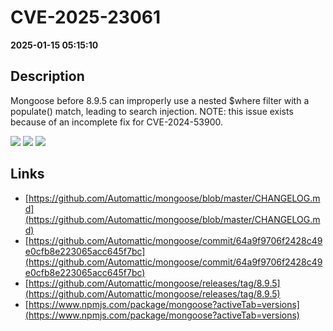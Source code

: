 # CVE-2025-23061

**2025-01-15 05:15:10**

## Description
Mongoose before 8.9.5 can improperly use a nested $where filter with a populate() match, leading to search injection. NOTE: this issue exists because of an incomplete fix for CVE-2024-53900.

![](https://img.shields.io/static/v1?label=Score&message=9.0&color=red)
![](https://img.shields.io/static/v1?label=Severity&message=CRITICAL&color=red)
![](https://img.shields.io/static/v1?label=CWE&message=RCE&color=green)

## Links
- [https://github.com/Automattic/mongoose/blob/master/CHANGELOG.md](https://github.com/Automattic/mongoose/blob/master/CHANGELOG.md)
- [https://github.com/Automattic/mongoose/commit/64a9f9706f2428c49e0cfb8e223065acc645f7bc](https://github.com/Automattic/mongoose/commit/64a9f9706f2428c49e0cfb8e223065acc645f7bc)
- [https://github.com/Automattic/mongoose/releases/tag/8.9.5](https://github.com/Automattic/mongoose/releases/tag/8.9.5)
- [https://www.npmjs.com/package/mongoose?activeTab=versions](https://www.npmjs.com/package/mongoose?activeTab=versions)
